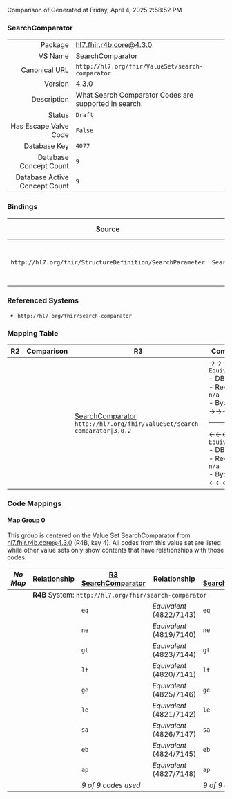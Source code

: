 Comparison of 
Generated at Friday, April 4, 2025 2:58:52 PM

### SearchComparator

|      |     |
| ---: | --- |
| Package | hl7.fhir.r4b.core@4.3.0 |
| VS Name | SearchComparator |
| Canonical URL | `http://hl7.org/fhir/ValueSet/search-comparator` |
| Version | 4.3.0 |
| Description | What Search Comparator Codes are supported in search. |
| Status | `Draft` |
| Has Escape Valve Code | `False` |
| Database Key | `4077` |
| Database Concept Count | `9` |
| Database Active Concept Count | `9` |
### Bindings

| Source | Element | Binding | Strength | Element Short |
| ------ | ------- | ------- | -------- | ------------- |
| `http://hl7.org/fhir/StructureDefinition/SearchParameter` | `SearchParameter.comparator` | `http://hl7.org/fhir/ValueSet/search-comparator\|4.3.0` | `Required` | eq \| ne \| gt \| lt \| ge \| le \| sa \| eb \| ap |

### Referenced Systems

* `http://hl7.org/fhir/search-comparator`
### Mapping Table

| R2 | Comparison | R3 | Comparison | R4 | Comparison | R4B | Comparison | R5
| --- | --- | --- | --- | --- | --- | --- | --- | ---
| | | [SearchComparator](/docs/R3/ValueSets/SearchComparator.md)<br/> `http://hl7.org/fhir/ValueSet/search-comparator\|3.0.2` | →→→→→→→<br/>`Equivalent`<br/>- DBKey: `513`<br/>- Reviewed: `n/a`<br/>- By: `n/a`<br/>→→→→→→→<hr/>←←←←←←←<br/>`Equivalent`<br/>- DBKey: `734`<br/>- Reviewed: `n/a`<br/>- By: `n/a`<br/>←←←←←←←| [SearchComparator](/docs/R4/ValueSets/SearchComparator.md)<br/> `http://hl7.org/fhir/ValueSet/search-comparator\|4.0.1` | →→→→→→→<br/>`Equivalent`<br/>- DBKey: `1721`<br/>- Reviewed: `n/a`<br/>- By: `n/a`<br/>→→→→→→→<hr/>←←←←←←←<br/>`Equivalent`<br/>- DBKey: `1722`<br/>- Reviewed: `n/a`<br/>- By: `n/a`<br/>←←←←←←←| [SearchComparator](/docs/R4B/ValueSets/SearchComparator.md)<br/> `http://hl7.org/fhir/ValueSet/search-comparator\|4.3.0` | →→→→→→→<br/>`Equivalent`<br/>- DBKey: `991`<br/>- Reviewed: `n/a`<br/>- By: `n/a`<br/>→→→→→→→<hr/>←←←←←←←<br/>`Equivalent`<br/>- DBKey: `1252`<br/>- Reviewed: `n/a`<br/>- By: `n/a`<br/>←←←←←←←| [SearchComparator](/docs/R5/ValueSets/SearchComparator.md)<br/> `http://hl7.org/fhir/ValueSet/search-comparator\|5.0.0` 

### Code Mappings


#### Map Group 0

This group is centered on the Value Set SearchComparator from hl7.fhir.r4b.core@4.3.0 (R4B, key 4).
All codes from this value set are listed while other value sets only show contents that have relationships with those codes.

| *No Map* | Relationship | [R3 SearchComparator](/docs/R3/ValueSets/SearchComparator.md)| Relationship | [R4 SearchComparator](/docs/R4/ValueSets/SearchComparator.md)| Relationship | R4B SearchComparator| Relationship | [R5 SearchComparator](/docs/R5/ValueSets/SearchComparator.md)
| --- | --- | --- | --- | --- | --- | --- | --- | ---
| <td colspan="8">**R4B** System: `http://hl7.org/fhir/search-comparator`
| | | `eq`| _Equivalent_ <br/>(4822/7143)| `eq`| _Equivalent_ <br/>(17418/17419)| **`eq`**| _Equivalent_ <br/>(9394/11731)| `eq`
| | | `ne`| _Equivalent_ <br/>(4819/7140)| `ne`| _Equivalent_ <br/>(17420/17421)| **`ne`**| _Equivalent_ <br/>(9391/11728)| `ne`
| | | `gt`| _Equivalent_ <br/>(4823/7144)| `gt`| _Equivalent_ <br/>(17422/17423)| **`gt`**| _Equivalent_ <br/>(9395/11732)| `gt`
| | | `lt`| _Equivalent_ <br/>(4820/7141)| `lt`| _Equivalent_ <br/>(17424/17425)| **`lt`**| _Equivalent_ <br/>(9392/11729)| `lt`
| | | `ge`| _Equivalent_ <br/>(4825/7146)| `ge`| _Equivalent_ <br/>(17426/17427)| **`ge`**| _Equivalent_ <br/>(9397/11734)| `ge`
| | | `le`| _Equivalent_ <br/>(4821/7142)| `le`| _Equivalent_ <br/>(17428/17429)| **`le`**| _Equivalent_ <br/>(9393/11730)| `le`
| | | `sa`| _Equivalent_ <br/>(4826/7147)| `sa`| _Equivalent_ <br/>(17430/17431)| **`sa`**| _Equivalent_ <br/>(9398/11735)| `sa`
| | | `eb`| _Equivalent_ <br/>(4824/7145)| `eb`| _Equivalent_ <br/>(17432/17433)| **`eb`**| _Equivalent_ <br/>(9396/11733)| `eb`
| | | `ap`| _Equivalent_ <br/>(4827/7148)| `ap`| _Equivalent_ <br/>(17434/17435)| **`ap`**| _Equivalent_ <br/>(9399/11736)| `ap`
| | | *9 of 9 codes used* | | *9 of 9 codes used* | | *9 of 9 codes used* | | *9 of 9 codes used* 

